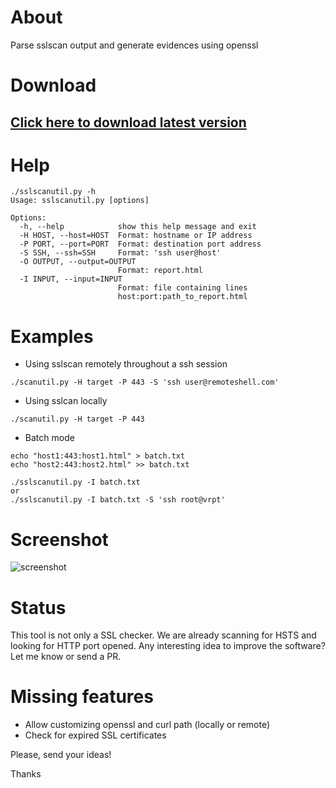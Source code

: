 # About

Parse sslscan output and generate evidences using openssl

# Download

## [Click here to download latest version](https://git.trustwave.com/fsantos/sslscanutil/raw/459e82caf8ad659da48304e6faab36079f7cd216/sslscanutil.py)

# Help

```
./sslscanutil.py -h
Usage: sslscanutil.py [options]

Options:
  -h, --help            show this help message and exit
  -H HOST, --host=HOST  Format: hostname or IP address
  -P PORT, --port=PORT  Format: destination port address
  -S SSH, --ssh=SSH     Format: 'ssh user@host'
  -O OUTPUT, --output=OUTPUT
                        Format: report.html
  -I INPUT, --input=INPUT
                        Format: file containing lines
                        host:port:path_to_report.html
```
  
# Examples
* Using sslscan remotely throughout a ssh session

```
./scanutil.py -H target -P 443 -S 'ssh user@remoteshell.com'
```

* Using sslcan locally

```
./scanutil.py -H target -P 443
```

* Batch mode

```
echo "host1:443:host1.html" > batch.txt
echo "host2:443:host2.html" >> batch.txt

./sslscanutil.py -I batch.txt
or
./sslscanutil.py -I batch.txt -S 'ssh root@vrpt'
```

# Screenshot

![screenshot](https://git.trustwave.com/fsantos/sslscanutil/raw/master/screenshot/scanresult.png?raw=true)

# Status

This tool is not only a SSL checker. We are already scanning for HSTS and looking for HTTP port opened.
Any interesting idea to improve the software? Let me know or send a PR.

# Missing features

* Allow customizing openssl and curl path (locally or remote)
* Check for expired SSL certificates

Please, send your ideas!

Thanks
